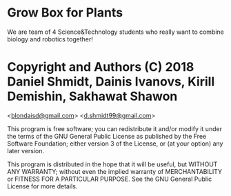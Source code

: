 # Grow Box for Plants

We are team of 4 Science&amp;Technology students who really want to combine biology and robotics together!

# Copyright and Authors (C) 2018 Daniel Shmidt, Dainis Ivanovs, Kirill Demishin, Sakhawat Shawon
&lt;blondaisd@gmail.com&gt;
&lt;d.shmidt99@gmail.com&gt;

This program is free software; you can redistribute it and/or modify it under the terms of the GNU General Public License as published by the Free Software Foundation; either version 3 of the License, or (at your option) any later version.

This program is distributed in the hope that it will be useful, but WITHOUT ANY WARRANTY; without even the implied warranty of MERCHANTABILITY or FITNESS FOR A PARTICULAR PURPOSE. See the
GNU General Public License for more details.